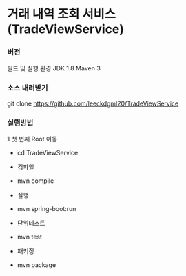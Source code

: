 # 거래 내역 조회 서비스 (TradeViewService)

### 버전
빌드 및 실행 환경
JDK 1.8
Maven 3

### 소스 내려받기
git clone https://github.com/leeckdgml20/TradeViewService

### 실행방법
1 첫 번째 Root 이동
- cd TradeViewService

* 컴파일
- mvn compile

* 실행
- mvn spring-boot:run

* 단위테스트
- mvn test

* 패키징
- mvn package

